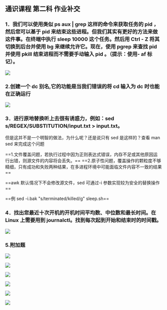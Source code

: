 ## 通识课程 第二科 作业补交

### 1．我们可以使用类似 ps aux | grep 这样的命令来获取任务的 pid ，然后您可以基于 pid 来结束这些进程。但我们其实有更好的方法来做这件事。在终端中执行 sleep 10000 这个任务。然后用 Ctrl - Z 将其切换到后台并使用 bg 来继续允许它。现在，使用 pgrep 来查找 pid 并使用 pkill 结束进程而不需要手动输入 pid 。（提示：使用- af 标记）。

![](img/1.png)

### 2.创建一个 dc 别名,它的功能是当我们错误的将 cd 输入为 dc 时也能在正确运行

![](img/2.png)

### 3．进行原地替换听上去很有诱惑力，例如：sed s/REGEX/SUBSTITUTION/input.txt > input.txt。

但是这并不是一个明智的做法，为什么呢？还是说只有 sed 是这样的？查看 man sed 来完成这个问题

==1.文件覆盖问题，若执行过程中因为正则表达式错误，内存不足或其他原因运行出错，则源文件的内容将会丢失。==
==2.原子性问题，覆盖操作的颗粒度不够精细，只有成功和失败两种结果，在多进程环境中可能面临文件内容不一致的结果==

==awk 默认情况下不会修改源文件，sed 可通过-i 参数实现较为安全的替换操作==

==例 sed -i.bak "s/terminated/killed/g" sleep.sh==

### 4．找出您最近十次开机的开机时间平均数、中位数和最长时间。在 Linux 上需要用到 journalctl。找到每次起到开始和结束时的时间戳。

![](img/4.png)

### 5.附加题

![](img/5-0.png)

![](img/5-1.jpg)

![](img/5-2.jpg)

![](img/5-3.jpg)

![](img/5-4.jpg)

![](img/5-5.jpg)
